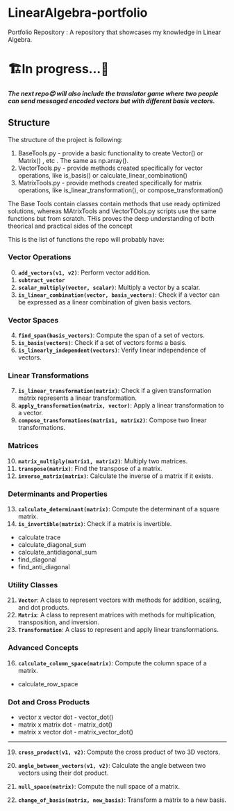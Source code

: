 # LinearAlgebra-portfolio
Portfolio Repository : A repository that showcases my knowledge in Linear Algebra.

# 🏗️In progress...🚧
##### The next repo😍 will also include the translator game where two people can send messaged encoded vectors but with different basis vectors.

## Structure
The structure of the project is following:
1. BaseTools.py - provide a basic functionality to create Vector() or Matrix() , etc . The same as np.array().
2. VectorTools.py - provide methods created specifically for vector operations, like is_basis() or calculate_linear_combination()
3. MatrixTools.py - provide methods created specifically for matrix operations, like is_linear_transformation(), or compose_transformation()

The Base Tools contain classes contain methods that use ready optimized solutions, whereas MAtrixTools and VectorTOols.py scripts use the same functions but from scratch. THis proves the deep understanding of both theorical and practical sides of the concept

This is the list of functions the repo will probably have:

### Vector Operations
0. **`add_vectors(v1, v2)`**: Perform vector addition.
1. **`subtract_vector`**
2. **`scalar_multiply(vector, scalar)`**: Multiply a vector by a scalar.
3. **`is_linear_combination(vector, basis_vectors)`**: Check if a vector can be expressed as a linear combination of given basis vectors.

### Vector Spaces
4. **`find_span(basis_vectors)`**: Compute the span of a set of vectors.
5. **`is_basis(vectors)`**: Check if a set of vectors forms a basis.
6. **`is_linearly_independent(vectors)`**: Verify linear independence of vectors.

### Linear Transformations
7. **`is_linear_transformation(matrix)`**: Check if a given transformation matrix represents a linear transformation.
8. **`apply_transformation(matrix, vector)`**: Apply a linear transformation to a vector.
9. **`compose_transformations(matrix1, matrix2)`**: Compose two linear transformations.

### Matrices
10. **`matrix_multiply(matrix1, matrix2)`**: Multiply two matrices.
11. **`transpose(matrix)`**: Find the transpose of a matrix.
12. **`inverse_matrix(matrix)`**: Calculate the inverse of a matrix if it exists.


### Determinants and Properties
13. **`calculate_determinant(matrix)`**: Compute the determinant of a square matrix.
14. **`is_invertible(matrix)`**: Check if a matrix is invertible.
- calculate trace
- calculate_diagonal_sum
- calculate_antidiagonal_sum
- find_diagonal
- find_anti_diagonal


### Utility Classes
21. **`Vector`**: A class to represent vectors with methods for addition, scaling, and dot products.
22. **`Matrix`**: A class to represent matrices with methods for multiplication, transposition, and inversion.
23. **`Transformation`**: A class to represent and apply linear transformations.

### Advanced Concepts
16. **`calculate_column_space(matrix)`**: Compute the column space of a matrix.
- calculate_row_space

### Dot and Cross Products
- vector x vector  dot - vector_dot()
- matrix x matrix dot - matrix_dot()
- matrix x vector dot - matrix_vector_dot()

---
19. **`cross_product(v1, v2)`**: Compute the cross product of two 3D vectors.
20. **`angle_between_vectors(v1, v2)`**: Calculate the angle between two vectors using their dot product.

15. **`null_space(matrix)`**: Compute the null space of a matrix.
17. **`change_of_basis(matrix, new_basis)`**: Transform a matrix to a new basis.


